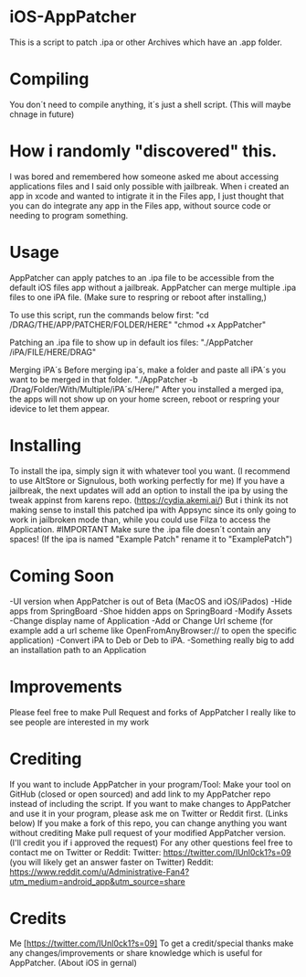# iOS-AppPatcher
This is a script to patch .ipa or other Archives which have an .app folder.


# Compiling
You don´t need to compile anything, it´s just a shell script. (This will maybe chnage in future)

# How i randomly "discovered" this.
I was bored and remembered how someone asked me about accessing applications files and I said only possible with jailbreak. When i created an app in xcode and wanted to intigrate it in the Files app, I just thought that you can do integrate any app in the Files app, without source code or needing to program something.

# Usage
AppPatcher can apply patches to an .ipa file to be accessible from the default iOS files app without a jailbreak.
AppPatcher can merge multiple .ipa files to one iPA file. (Make sure to respring or reboot after installing,)

To use this script, run the commands below first:
"cd /DRAG/THE/APP/PATCHER/FOLDER/HERE"
"chmod +x AppPatcher"

Patching an .ipa file to show up in default ios files:
"./AppPatcher /iPA/FILE/HERE/DRAG"

Merging iPA´s
Before merging ipa´s, make a folder and paste all iPA´s you want to be merged in that folder.
"./AppPatcher -b /Drag/Folder/With/Multiple/iPA´s/Here/"
After you installed a merged ipa, the apps will not show up on your home screen, reboot or respring your idevice to let them appear.

# Installing

To install the ipa, simply sign it with whatever tool you want. (I recommend to use AltStore or Signulous, both working perfectly for me)
If you have a jailbreak, the next updates will add an option to install the ipa by using the tweak appinst from karens repo. (https://cydia.akemi.ai/)
But i think its not making sense to install this patched ipa with Appsync since its only going to work in jailbroken mode than, while you could use Filza to access the Application.
#IMPORTANT
Make sure the .ipa file doesn´t contain any spaces! (If the ipa is named "Example Patch" rename it to "ExamplePatch")

# Coming Soon
-UI version when AppPatcher is out of Beta (MacOS and iOS/iPados)
-Hide apps from SpringBoard
-Shoe hidden apps on SpringBoard
-Modify Assets
-Change display name of Application
-Add or Change Url scheme (for example add a url scheme like OpenFromAnyBrowser:// to open the specific application)
-Convert iPA to Deb or Deb to iPA. 
-Something really big to add an installation path to an Application

# Improvements
Please feel free to make Pull Request and forks of AppPatcher
I really like to see people are interested in my work

# Crediting
If you want to include AppPatcher in your program/Tool:
Make your tool on GitHub (closed or open sourced) and add link to my AppPatcher repo instead of including the script.
If you want to make changes to AppPatcher and use it in your program, please ask me on Twitter or Reddit first. (Links below)
If you make a fork of this repo, you can change anything you want without crediting
Make pull request of your modified AppPatcher version. (I'll credit you if i approved the request)
For any other questions feel free to contact me on Twitter or Reddit:
Twitter: https://twitter.com/IUnl0ck1?s=09     (you will likely get an answer faster on Twitter)
Reddit:  https://www.reddit.com/u/Administrative-Fan4?utm_medium=android_app&utm_source=share

# Credits
Me [https://twitter.com/IUnl0ck1?s=09]
To get a credit/special thanks make any changes/improvements or share knowledge which is useful for AppPatcher. (About iOS in gernal)
